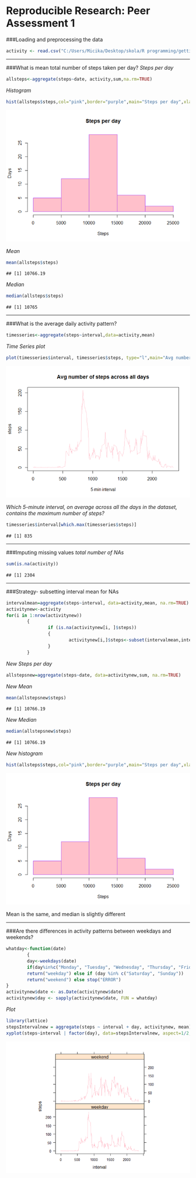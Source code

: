 # Reproducible Research: Peer Assessment 1


###Loading and preprocessing the data

```r
activity <- read.csv("C:/Users/Micika/Desktop/skola/R programming/gettingcleaning/RepData_PeerAssessment1/activity.csv")
```

---

###What is mean total number of steps taken per day?
*Steps per day*

```r
allsteps<-aggregate(steps~date, activity,sum,na.rm=TRUE)
```


*Histogram*

```r
hist(allsteps$steps,col="pink",border="purple",main="Steps per day",xlab="Steps",ylab="Days")
```

![](./PA1_template_files/figure-html/unnamed-chunk-2-1.png) 

*Mean*

```r
mean(allsteps$steps)
```

```
## [1] 10766.19
```

*Median*

```r
median(allsteps$steps)
```

```
## [1] 10765
```

---

###What is the average daily activity pattern?

```r
timesseries<-aggregate(steps~interval,data=activity,mean)
```

*Time Series plot*

```r
plot(timesseries$interval, timesseries$steps, type="l",main="Avg number of steps across all days", xlab="5 min interval", ylab="steps",col="pink")
```

![](./PA1_template_files/figure-html/simulatedata-1.png) 

*Which 5-minute interval, on average across all the days in the dataset, contains the maximum number of steps?*

```r
timesseries$interval[which.max(timesseries$steps)]
```

```
## [1] 835
```

---

###Imputing missing values
*total number of NAs*

```r
sum(is.na(activity))
```

```
## [1] 2304
```

---

###Strategy- subsetting interval mean for NAs

```r
intervalmean=aggregate(steps~interval, data=activity,mean, na.rm=TRUE)
activitynew<-activity
for(i in 1:nrow(activitynew))
        {
                if (is.na(activitynew[i, ]$steps))
                {
                        activitynew[i,]$steps<-subset(intervalmean,interval==activity[i,]$interval)$steps
                }
        }
```

*New Steps per day*

```r
allstepsnew=aggregate(steps~date, data=activitynew,sum, na.rm=TRUE)
```

*New Mean*

```r
mean(allstepsnew$steps)
```

```
## [1] 10766.19
```

*New Median*

```r
median(allstepsnew$steps)
```

```
## [1] 10766.19
```

*New histogram*

```r
hist(allsteps$steps,col="pink",border="purple",main="Steps per day",xlab="Steps",ylab="Days")
```

![](./PA1_template_files/figure-html/simulatedataagain-1.png) 

Mean is the same, and median is slightly different

---

###Are there differences in activity patterns between weekdays and weekends?

```r
whatday<-function(date)
        {
        day<-weekdays(date)
        if(day%in%c("Monday", "Tuesday", "Wednesday", "Thursday", "Friday")) 
        return("weekday") else if (day %in% c("Saturday", "Sunday")) 
        return("weekend") else stop("ERROR")
}
activitynew$date <- as.Date(activitynew$date)
activitynew$day <- sapply(activitynew$date, FUN = whatday)
```

*Plot*

```r
library(lattice)
stepsIntervalnew = aggregate(steps ~ interval + day, activitynew, mean)
xyplot(steps~interval | factor(day), data=stepsIntervalnew, aspect=1/2, type="l", col="pink")
```

![](./PA1_template_files/figure-html/plot-1.png) 



